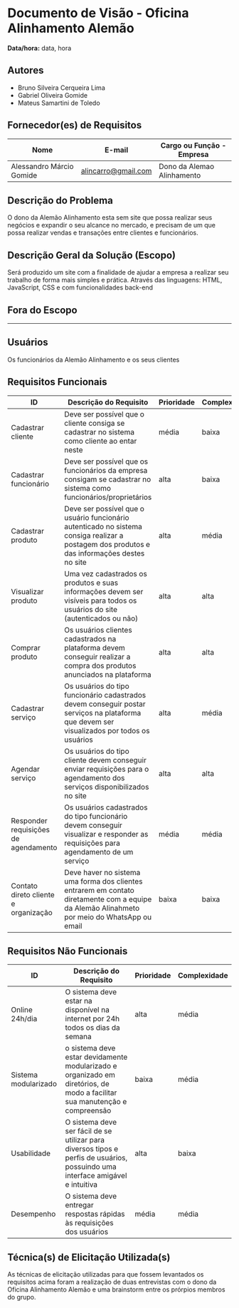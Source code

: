 # Documento de Visão - Oficina Alinhamento Alemão

**Data/hora:** data, hora  

## Autores
- Bruno Silveira Cerqueira Lima
- Gabriel Oliveira Gomide
- Mateus Samartini de Toledo

## Fornecedor(es) de Requisitos

| Nome | E-mail | Cargo ou Função - Empresa |
| --- | --- | --- |
|Alessandro Márcio Gomide|alincarro@gmail.com|Dono da Alemao Alinhamento|

## Descrição do Problema
O dono da Alemão Alinhamento esta sem site que possa realizar seus negócios e expandir o seu alcance no mercado, e precisam de um que possa realizar vendas e transações entre clientes e funcionários.
## Descrição Geral da Solução (Escopo)
Será produzido um site com a finalidade de ajudar a empresa a realizar seu trabalho de forma mais simples e prática. Através das linguagens: HTML, JavaScript, CSS e com funcionalidades back-end
## Fora do Escopo
---
## Usuários
Os funcionários da Alemão Alinhamento e os seus clientes
## Requisitos Funcionais

| ID | Descrição do Requisito | Prioridade | Complexidade |
| --- | --- | --- | --- |
| Cadastrar cliente|Deve ser possível que o cliente  consiga se cadastrar no sistema como cliente ao entar neste |média |baixa |
| Cadastrar funcionário|Deve ser possível que os funcionários da empresa consigam se cadastrar no sistema como funcionários/proprietários |alta |baixa |
| Cadastrar produto|Deve ser possível que o usuário funcionário autenticado no sistema consiga realizar a postagem dos produtos e das informações destes no site |alta |média |
| Visualizar produto |Uma vez cadastrados os produtos e suas informações devem ser visíveis para todos os usuários do site (autenticados ou não)  |alta |alta |
| Comprar produto |Os usuários clientes cadastrados na plataforma devem conseguir realizar a compra dos produtos anunciados na plataforma |alta |alta |
| Cadastrar serviço|Os usuários do tipo funcionário cadastrados devem conseguir postar serviços na plataforma que devem ser visualizados por todos os usuários |alta |média |
| Agendar serviço|Os usuários do tipo cliente devem conseguir enviar requisições para o agendamento dos serviços disponibilizados no site |alta |alta |
| Responder requisições de agendamento|Os usuários cadastrados do tipo funcionário devem conseguir visualizar e responder as requisições para agendamento de um serviço |média |média |
|Contato direto cliente e organização |Deve haver no sistema uma forma dos clientes entrarem em contato diretamente com a equipe da Alemão Alinahmeto por meio do WhatsApp ou email |baixa |baixa |

## Requisitos Não Funcionais

| ID | Descrição do Requisito | Prioridade | Complexidade |
| --- | --- | --- | --- |
| Online 24h/dia|O sistema deve estar na disponível na internet por 24h todos os dias da semana |alta |média |
| Sistema modularizado|o sistema deve estar devidamente modularizado e organizado em diretórios, de modo a facilitar sua manutenção e compreensão |baixa |média |
| Usabilidade|O sistema deve ser fácil de se utilizar para diversos tipos e perfis de usuários, possuindo uma interface amigável e intuitiva| alta|baixa |
| Desempenho|O sistema deve entregar respostas rápidas às requisições dos usuários |média |média |

## Técnica(s) de Elicitação Utilizada(s)
As técnicas de elicitação utilizadas para que  fossem levantados os requisitos acima foram a realização de duas entrevistas com o dono da Oficina Alinhamento Alemão e uma brainstorm entre os prórpios membros do grupo.
